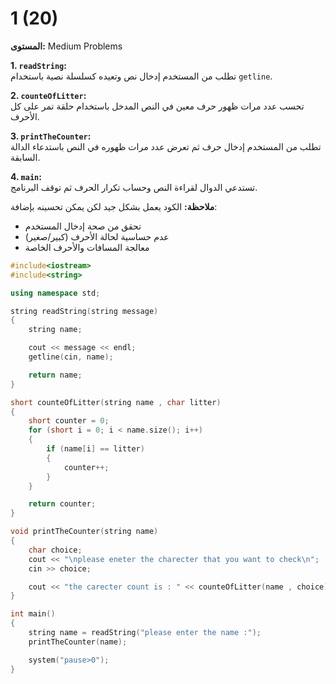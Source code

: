 # 1 (20)

**المستوى:** Medium Problems

**1. `readString`:**  
تطلب من المستخدم إدخال نص وتعيده كسلسلة نصية باستخدام `getline`.

**2. `counteOfLitter`:**  
تحسب عدد مرات ظهور حرف معين في النص المدخل باستخدام حلقة تمر على كل الأحرف.

**3. `printTheCounter`:**  
تطلب من المستخدم إدخال حرف ثم تعرض عدد مرات ظهوره في النص باستدعاء الدالة السابقة.

**4. `main`:**  
تستدعي الدوال لقراءة النص وحساب تكرار الحرف ثم توقف البرنامج. 

**ملاحظة:** الكود يعمل بشكل جيد لكن يمكن تحسينه بإضافة:
- تحقق من صحة إدخال المستخدم
- عدم حساسية لحالة الأحرف (كبير/صغير)
- معالجة المسافات والأحرف الخاصة

```cpp
#include<iostream>
#include<string>

using namespace std;

string readString(string message)
{
	string name;

	cout << message << endl;
	getline(cin, name);

	return name;
}

short counteOfLitter(string name , char litter)
{
	short counter = 0;
	for (short i = 0; i < name.size(); i++)
	{
		if (name[i] == litter)
		{
			counter++;
		}
	}

	return counter;
}

void printTheCounter(string name)
{
	char choice;
	cout << "\nplease eneter the charecter that you want to check\n";
	cin >> choice;

	cout << "the carecter count is : " << counteOfLitter(name , choice) << endl;
}

int main()
{
	string name = readString("please enter the name :");
	printTheCounter(name);

	system("pause>0");
}
```